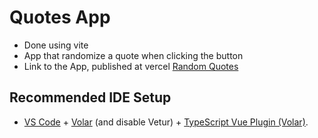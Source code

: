 # Quotes App

- Done using vite
- App that randomize a quote when clicking the button
- Link to the App, published at vercel [Random Quotes](https://quotes-app-eta-sandy.vercel.app/)

## Recommended IDE Setup

- [VS Code](https://code.visualstudio.com/) + [Volar](https://marketplace.visualstudio.com/items?itemName=Vue.volar) (and disable Vetur) + [TypeScript Vue Plugin (Volar)](https://marketplace.visualstudio.com/items?itemName=Vue.vscode-typescript-vue-plugin).
